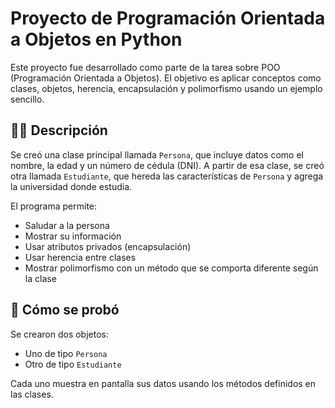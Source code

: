 # Proyecto de Programación Orientada a Objetos en Python

Este proyecto fue desarrollado como parte de la tarea sobre POO (Programación Orientada a Objetos). El objetivo es aplicar conceptos como clases, objetos, herencia, encapsulación y polimorfismo usando un ejemplo sencillo.

## 👨‍🏫 Descripción

Se creó una clase principal llamada `Persona`, que incluye datos como el nombre, la edad y un número de cédula (DNI). A partir de esa clase, se creó otra llamada `Estudiante`, que hereda las características de `Persona` y agrega la universidad donde estudia.

El programa permite:

- Saludar a la persona
- Mostrar su información
- Usar atributos privados (encapsulación)
- Usar herencia entre clases
- Mostrar polimorfismo con un método que se comporta diferente según la clase

## 🧪 Cómo se probó

Se crearon dos objetos:
- Uno de tipo `Persona`
- Otro de tipo `Estudiante`

Cada uno muestra en pantalla sus datos usando los métodos definidos en las clases.

